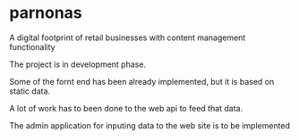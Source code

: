# parnonas
A digital footprint of retail businesses with content management functionality

The project is in development phase. 

Some of the fornt end has been already implemented, but it is based on static data.

A lot of work has to been done to the web api to feed that data.

The admin application for inputing data to the web site is to be implemented
